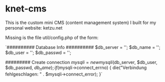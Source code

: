 # knet-cms

This is the custom mini CMS (content management system) I built for my personal website: ketzu.net

Missing is the file util/config.php of the form:

`########## Database Info ##########
$db_server = '';
$db_name = '';
$db_user = '';
$db_passwd = '';

######### Create connection
$mysqli = new mysqli($db_server, $db_user, $db_passwd, $db_name);
if ($mysqli->connect_errno) {
    die("Verbindung fehlgeschlagen: " . $mysqli->connect_error);
}`
